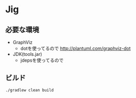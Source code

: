 # Jig

## 必要な環境

- GraphViz
  - dotを使ってるので http://plantuml.com/graphviz-dot
- JDK(tools.jar)
  - jdepsを使ってるので

## ビルド

```
./gradlew clean build
```

